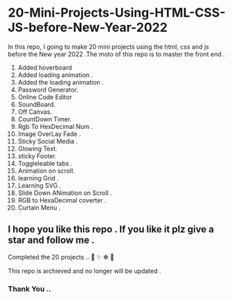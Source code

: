 # 20-Mini-Projects-Using-HTML-CSS-JS-before-New-Year-2022

In this repo, I going to make 20 mini projects using the html, css and js before the New year 2022 .The moto of this repo is to master the front end  .

1. Added hoverboard
2. Added loading animation .
3. Added the loading animation .
4. Password Generator.
5. Online Code Editor
6. SoundBoard.
7. Off Canvas.
8. CountDown Timer.
9. Rgb To HexDecimal Num .
10. Image OverLay Fade .
11. Sticky Social Media .
12. Glowing Text.
13. sticky Footer.
14. Toggleleable tabs .
15. Animation on scroll.
16. learning Grid .
17. Learning SVG .
18. Slide Down ANimation on Scroll .
19. RGB to HexaDecimal coverter .
20. Curtain Menu .

## I hope you like this repo . If you like it plz give a star and follow me .

Completed the 20 projects .. 🤝 ✨ ❇ 🧨

This repo is archieved and no longer will be updated .



### Thank You ..
